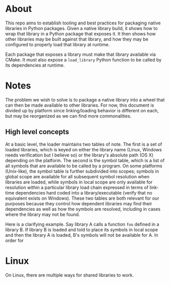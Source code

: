 # About

This repo aims to establish tooling and best practices for packaging native libraries in Python packages.
Given a native library build, it shows how to wrap that library in a Python package that exposes it.
It then shows how other libraries may be built against that library, and how they may be configured to properly load that library at runtime.

Each package that exposes a library must make that library available via CMake.
It must also expose a `load_library` Python function to be called by its dependencies at runtime.


# Notes

The problem we wish to solve is to package a native library into a wheel that can then be made available to other libraries.
For now, this document is divided up by platform since linking/loading behavior is different on each, but may be reorganized as we can find more commonalities.

## High level concepts

At a basic level, the loader maintains two tables of note.
The first is a set of loaded libraries, which is keyed on either the library name (Linux, Windows needs verification but I believe so) or the library's absolute path (OS X) depending on the platform.
The second is the symbol table, which is a list of all symbols that are available to be called by a program.
On some platforms (Unix-like), the symbol table is further subdivided into scopes; symbols in global scope are available for all subsequent symbol resolution when libraries are loaded, while symbols in local scope are only available for resolution within a particular library load chain expressed in terms of link-time dependencies hard coded into a library/executable (verify that no equivalent exists on Windows).
These two tables are both relevant for our purposes because they control how dependent libraries may find their dependencies as well as how the symbols are resolved, including in cases where the library may not be found.

Here is a clarifying example.
Say library A calls a function `foo` defined in a library B.
If library B is loaded and told to place its symbols in local scope and then the library A is loaded, B's symbols will not be available for A.
In order for

# Linux

On Linux, there are multiple ways for shared libraries to work.
